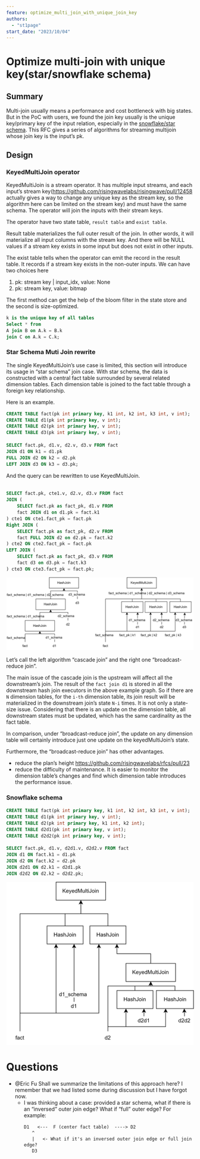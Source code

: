```yaml
---
feature: optimize_multi_join_with_unique_join_key
authors:
  - "st1page"
start_date: "2023/10/04"
---
```


# Optimize multi-join with unique key(star/snowflake schema)

## Summary

Multi-join usually means a performance and cost bottleneck with big states. But in the PoC with users, we found the join key usually is the unique key/primary key of the input relation, especially in the [snowflake/star schema](https://www.databricks.com/glossary/snowflake-schema). This RFC gives a series of algorithms for streaming multijoin whose join key is the input’s pk.

## Design

### KeyedMultiJoin operator

KeyedMultiJoin is a stream operator. It has multiple input streams, and each input’s stream key(https://github.com/risingwavelabs/risingwave/pull/12458 actually gives a way to change any unique key as the stream key, so the algorithm here can be limited on the stream key) and must have the same schema. The operator will join the inputs with their stream keys.

The operator have two state table, `result table` and `exist table`. 

Result table materializes the full outer result of the join. In other words, it will materialize all input columns with the stream key. And there will be NULL values if a stream key exists in some input but does not exist in other inputs.

The exist table tells when the operator can emit the record in the result table. It records if a stream key exists in the non-outer inputs. We can have two choices here

1. pk: stream key | input_idx, value: None
2. pk: stream key, value: bitmap

The first method can get the help of the bloom filter in the state store and the second is size-optimized.

```sql
k is the unique key of all tables
Select * from 
A join B on A.k = B.k
join C on A.k = C.k;
```

### Star Schema Muti Join rewrite

The single KeyedMultiJoin’s use case is limited, this section will introduce its usage in “star schema” join case. With star schema, the data is constructed with a central fact table surrounded by several related dimension tables. Each dimension table is joined to the fact table through a foreign key relationship. 

Here is an example.

```sql
CREATE TABLE fact(pk int primary key, k1 int, k2 int, k3 int, v int);
CREATE TABLE d1(pk int primary key, v int);
CREATE TABLE d2(pk int primary key, v int);
CREATE TABLE d3(pk int primary key, v int);

SELECT fact.pk, d1.v, d2.v, d3.v FROM fact
JOIN d1 ON k1 = d1.pk
FULL JOIN d2 ON k2 = d2.pk
LEFT JOIN d3 ON k3 = d3.pk;
```

And the query can be rewritten to use KeyedMultiJoin.

```sql

SELECT fact.pk, cte1.v, d2.v, d3.v FROM fact
JOIN (
	SELECT fact.pk as fact_pk, d1.v FROM 
	fact JOIN d1 on d1.pk = fact.k1
) cte1 ON cte1.fact_pk = fact.pk
Right JOIN (
	SELECT fact.pk as fact_pk, d2.v FROM 
	fact FULL JOIN d2 on d2.pk = fact.k2
) cte2 ON cte2.fact_pk = fact.pk
LEFT JOIN (
	SELECT fact.pk as fact_pk, d3.v FROM 
	fact d3 on d3.pk = fact.k3
) cte3 ON cte3.fact_pk = fact.pk;

```

![](./images/0082-optimize-multi-join-with-unique-join-key/compare_with_the_current_plan.png)

Let’s call the left algorithm “cascade join” and the right one “broadcast-reduce join”. 

The main issue of the cascade join is the upstream will affect all the downstream’s join. The result of the `fact join d1` is stored in all the downstream hash join executors in the above example graph. So if there are `N`   dimension tables, for the `i-th` dimension table, its join result will be materialized in the downstream join’s state `N-i` times. It is not only a state-size issue. Considering that there is an update on the dimension table, all downstream states must be updated, which has the same cardinality as the fact table.

In comparison, under “broadcast-reduce join”, the update on any dimension table will certainly introduce just one update on the keyedMultiJoin’s state.

Furthermore, the “broadcast-reduce join” has other advantages.

- reduce the plan’s height https://github.com/risingwavelabs/rfcs/pull/23
- reduce the difficulty of maintenance. It is easier to monitor the dimension table’s changes and find which dimension table introduces the performance issue.

### Snowflake schema

```sql
CREATE TABLE fact(pk int primary key, k1 int, k2 int, k3 int, v int);
CREATE TABLE d1(pk int primary key, v int);
CREATE TABLE d2(pk int primary key, k1 int, k2 int);
CREATE TABLE d2d1(pk int primary key, v int);
CREATE TABLE d2d2(pk int primary key, v int);

SELECT fact.pk, d1.v, d2d1.v, d2d2.v FROM fact
JOIN d1 ON fact.k1 = d1.pk
JOIN d2 ON fact.k2 = d2.pk
JOIN d2d1 ON d2.k1 = d2d1.pk
JOIN d2d2 ON d2.k2 = d2d2.pk;
```

![](./images/0082-optimize-multi-join-with-unique-join-key/snowflake_schema.png)


# Questions

- @Eric Fu Shall we summarize the limitations of this approach here? I remember that we had listed some during discussion but I have forgot now.
    - I was thinking about a case: provided a star schema, what if there is an “inversed” outer join edge? What if “full” outer edge? For example:
        ```
        D1   <---  F (center fact table)  ----> D2
           ^
           |   <- What if it's an inversed outer join edge or full join edge?
           D3
        ```
